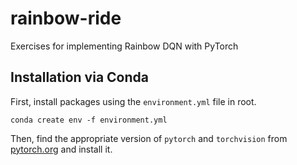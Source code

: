 # rainbow-ride

Exercises for implementing Rainbow DQN with PyTorch

## Installation via Conda

First, install packages using the `environment.yml` file in root.

```
conda create env -f environment.yml
```

Then, find the appropriate version of `pytorch` and `torchvision` from [pytorch.org](https://pytorch.org/) and install it.
